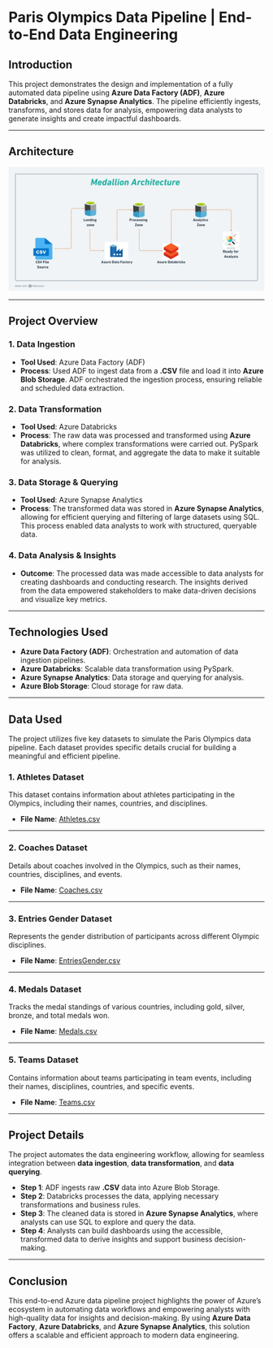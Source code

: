 # Paris Olympics Data Pipeline | End-to-End Data Engineering

## Introduction

This project demonstrates the design and implementation of a fully automated data pipeline using **Azure Data Factory (ADF)**, **Azure Databricks**, and **Azure Synapse Analytics**. The pipeline efficiently ingests, transforms, and stores data for analysis, empowering data analysts to generate insights and create impactful dashboards.

---

## Architecture  
<img src="Architecture.jpeg" alt="Paris Olympics Architecture" width="900"/>

---

## Project Overview

### 1. **Data Ingestion**
- **Tool Used**: Azure Data Factory (ADF)
- **Process**: Used ADF to ingest data from a **.CSV** file and load it into **Azure Blob Storage**. ADF orchestrated the ingestion process, ensuring reliable and scheduled data extraction.

### 2. **Data Transformation**
- **Tool Used**: Azure Databricks
- **Process**: The raw data was processed and transformed using **Azure Databricks**, where complex transformations were carried out. PySpark was utilized to clean, format, and aggregate the data to make it suitable for analysis.

### 3. **Data Storage & Querying**
- **Tool Used**: Azure Synapse Analytics
- **Process**: The transformed data was stored in **Azure Synapse Analytics**, allowing for efficient querying and filtering of large datasets using SQL. This process enabled data analysts to work with structured, queryable data.

### 4. **Data Analysis & Insights**
- **Outcome**: The processed data was made accessible to data analysts for creating dashboards and conducting research. The insights derived from the data empowered stakeholders to make data-driven decisions and visualize key metrics.

---

## Technologies Used

- **Azure Data Factory (ADF)**: Orchestration and automation of data ingestion pipelines.
- **Azure Databricks**: Scalable data transformation using PySpark.
- **Azure Synapse Analytics**: Data storage and querying for analysis.
- **Azure Blob Storage**: Cloud storage for raw data.

---

## Data Used  

The project utilizes five key datasets to simulate the Paris Olympics data pipeline. Each dataset provides specific details crucial for building a meaningful and efficient pipeline.  

### 1. **Athletes Dataset**  
This dataset contains information about athletes participating in the Olympics, including their names, countries, and disciplines.  
- **File Name**: [Athletes.csv](link-to-athletes-file)  

---

### 2. **Coaches Dataset**  
Details about coaches involved in the Olympics, such as their names, countries, disciplines, and events.  
- **File Name**: [Coaches.csv](link-to-coaches-file)  

---

### 3. **Entries Gender Dataset**  
Represents the gender distribution of participants across different Olympic disciplines.  
- **File Name**: [EntriesGender.csv](link-to-entries-gender-file)  

---

### 4. **Medals Dataset**  
Tracks the medal standings of various countries, including gold, silver, bronze, and total medals won.  
- **File Name**: [Medals.csv](link-to-medals-file)  

---

### 5. **Teams Dataset**  
Contains information about teams participating in team events, including their names, disciplines, countries, and specific events.  
- **File Name**: [Teams.csv](link-to-teams-file)  

---


## Project Details

The project automates the data engineering workflow, allowing for seamless integration between **data ingestion**, **data transformation**, and **data querying**.

- **Step 1**: ADF ingests raw **.CSV** data into Azure Blob Storage.
- **Step 2**: Databricks processes the data, applying necessary transformations and business rules.
- **Step 3**: The cleaned data is stored in **Azure Synapse Analytics**, where analysts can use SQL to explore and query the data.
- **Step 4**: Analysts can build dashboards using the accessible, transformed data to derive insights and support business decision-making.

---

## Conclusion

This end-to-end Azure data pipeline project highlights the power of Azure’s ecosystem in automating data workflows and empowering analysts with high-quality data for insights and decision-making. By using **Azure Data Factory**, **Azure Databricks**, and **Azure Synapse Analytics**, this solution offers a scalable and efficient approach to modern data engineering.
